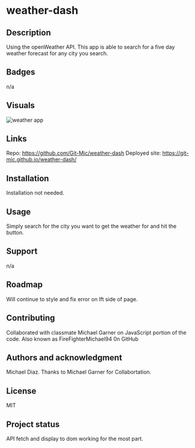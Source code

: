 # weather-dash


## Description
Using the openWeather API. This app is able to search for a five day weather forecast for any city you search. 

## Badges
n/a

## Visuals
![weather app](https://github.com/Git-Mic/weather-dash/assets/58701184/70afa486-9725-40f7-b64a-947ab0431609)

## Links
Repo: https://github.com/Git-Mic/weather-dash
Deployed site: https://git-mic.github.io/weather-dash/


## Installation
Installation not needed. 

## Usage
Simply search for the city you want to get the weather for and hit the button. 

## Support
n/a

## Roadmap
Will continue to style and fix error on lft side of page. 

## Contributing
Collaborated with classmate Michael Garner on JavaScript portion of the code. Also known as FireFighterMichael94 0n GitHub

## Authors and acknowledgment
Michael Diaz. Thanks to Michael Garner for Collabortation. 

## License
MIT

## Project status
API fetch and display to dom working for the most part. 
